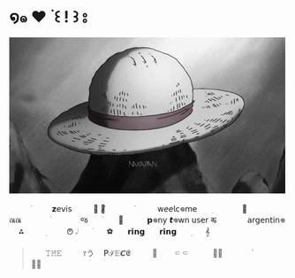 # ໑๑   ❤️    ࣪     ꒰ ! ꒱    ⦂

![zevis gif](./giphy.gif)

ㅤㅤㅤ࣪ㅤㅤㅤ𝘇𝖾𝗏𝗂𝗌ㅤㅤㅤ🧨
🥚̸ㅤㅤㅤㅤ࣪ㅤㅤㅤ  𝗐𝘦𝘦𝗅𝖼𖦹𝗆𝖾ㅤㅤ࣭ㅤㅤ
ㅤㅤ🌹ㅤㅤㅤㅤณณㅤㅤㅤㅤ࣪ㅤㅤ
ㅤㅤજㅤㅤ࣪ㅤㅤ 🍇ㅤㅤㅤ 𝗽𖦹𝗇𝗒 𝙩𖦹𝗐𝗇 𝗎𝗌𝖾𝗋
𑠖ㅤㅤㅤ ㅤ𝖺𝗋𝗀𝖾𝗇𝗍𝗂𝗇𖦹ㅤ ⁂ㅤㅤㅤ࣭ㅤㅤㅤ𞋇
𝆹𝅥ㅤㅤ࣪ㅤㅤ⚽ㅤㅤ𝗿𝗶𝗻𝗴ㅤㅤ𝗿𝗶𝗻𝗴ㅤㅤ࣭ㅤㅤ𝄞

> ㅤㅤ𝚃𝙷̈𝙴ㅤㅤㅤᰅうㅤ  𝐏ℐ𝔼𝘾𝕰ㅤㅤㅤ🎁
> ㅤㅤ⸦⸦ᅟᅟᅟ 🧎🏼ㅤㅤㅤㅤ۫ㅤㅤ   ᅟᅟ 𖹭̵

